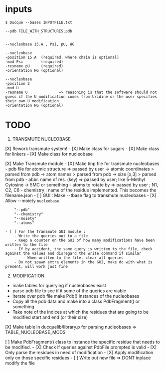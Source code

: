 # inputs


```
$ Ducque --bases INPUTFILE.txt
```


```
--pdb FILE_WITH_STRUCTURES.pdb


--nucleobase 15.A , Psi, pU, HG

--nucleobase 
-position 15.A  (required, where chain is optional)
-mod Psi        (required)
-resname pU     (required)
-orientation HG (optional)

--nucleobase 
-position 2
-mod U
-resname U              => reasoning is that the software should not guess if the U modification comes from Uridine or the user specifies their own U modification
-orientation HG (optional)
```


# TODO




1. TRANSMUTE NUCLEOBASE

[X] Rework transmute system!
    - [X] Make class for sugars
    - [X] Make class for linkers
    - [X] Make class for nucleobase

[X] Make Transmute module
    - [X] Make tinp file for transmute nucleobases
        - pdb file for atomic structure => passed by user
            -> atomic coordinates  > parsed from pdb
            -> atom names          > parsed from pdb
            -> size [x,3]          > parsed from pdb
        - abbr. name of res. (key)      => passed by user; like 5-Methyl Cytosine -> 5MC or something
        - atoms to rotate by            => passed by user ; N1, C2, C6
        - chemistry : name of the residue implemented. This becomes the filename.json 
    - [ ] GUI : Make --tbase flag to transmute nucleobases
    - [X] Allow --moiety `nucleobase` 

        "--pdb"
        "--chemistry"
        "--moiety"
        "--atoms"

    - [ ] For the Transmute GUI module : 
        - Write the queries out to a file 
        - Keep a counter on the GUI of how many modifications have been written to the file 
        - If by accident, the same query is written to the file, check against the values and disregard the write command if similar
            - When written to the file, clear all queries
        - Do not spawn extra elements in the GUI, make do with what is present, will work just fine





2. MODIFICATION
- make tables for querying if nucleobases exist
- parse pdb file to see if it some of the queries are viable
- iterate over pdb file make Pdb() instances of the nucleobases
- Copy all the pdb data and make into a class PdbFragment() or something
- Take note of the indices at which the residues that are going to be modified start and end (or their size) 

[X] Make table in ducquelib/library.p for parsing nucleobases => TABLE_NUCLEOBASE_MODS

[ ] Make PdbFragment() class to instance the specific residue that needs to be modified.
    - [X] Check if queries against PdbFile prompted is valid
    - [X] Only parse the residues in need of modification
    - [X] Apply modification only on those specific residues
    - [ ] Write out new file => DONT inplace modify the file

